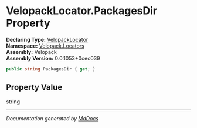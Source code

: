 ﻿<!--  
  <auto-generated>   
    The contents of this file were generated by a tool.  
    Changes to this file may be list if the file is regenerated  
  </auto-generated>   
-->

# VelopackLocator.PackagesDir Property

**Declaring Type:** [VelopackLocator](../index.md)  
**Namespace:** [Velopack.Locators](../../index.md)  
**Assembly:** Velopack  
**Assembly Version:** 0.0.1053+0cec039

```csharp
public string PackagesDir { get; }
```

## Property Value

string

___

*Documentation generated by [MdDocs](https://github.com/ap0llo/mddocs)*
